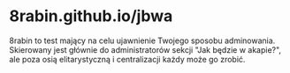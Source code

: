 # 8rabin.github.io/jbwa
8rabin to test mający na celu ujawnienie Twojego sposobu adminowania. Skierowany jest głównie do administratorów sekcji "Jak będzie w akapie?", ale poza osią elitarystyczną i centralizacji każdy może go zrobić.

